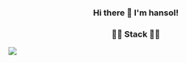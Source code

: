### <div align="center">Hi there 👋 I'm hansol!</div>  


### <div align="center">👨‍💻 Stack 👨‍💻</div>


<img src="https://img.shields.io/badge/Java-#007396?style=flat-square&logo=Java&logoColor=white"/>


  
